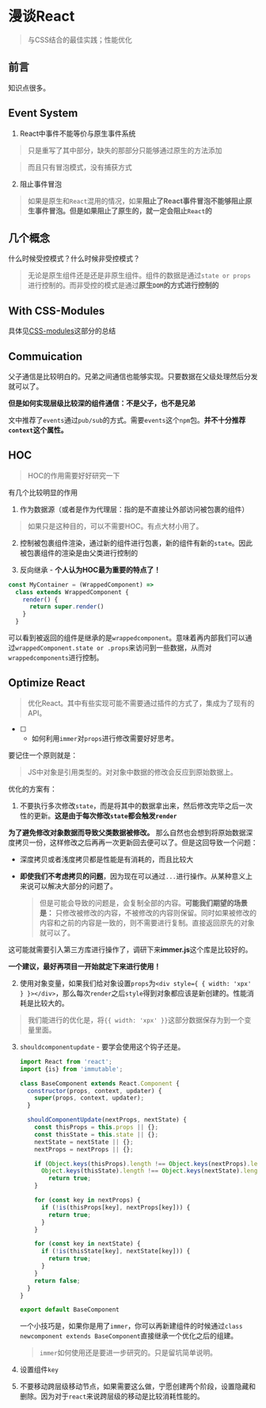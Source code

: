 # 漫谈React
> 与CSS结合的最佳实践；性能优化

## 前言

知识点很多。

## **Event System**

1. React中事件不能等价与原生事件系统

  > 只是重写了其中部分，缺失的那部分只能够通过原生的方法添加

  > 而且只有冒泡模式，没有捕获方式

2. 阻止事件冒泡

  > 如果是原生和`React`混用的情况，如果**阻止了React事件冒泡不能够阻止原生事件冒泡。但是如果阻止了原生的，就一定会阻止`React`的**

## **几个概念**

什么时候受控模式？什么时候非受控模式？

> 无论是原生组件还是还是非原生组件。组件的数据是通过`state or props`进行控制的。而非受控的模式是通过**原生`DOM`的方式进行控制的**


## **With CSS-Modules**

具体见[CSS-modules](https://github.com/JiangWeixian/JS-Tips/blob/master/React/React-CSSModules.md)这部分的总结

## **Commuication**

父子通信是比较明白的。兄弟之间通信也能够实现。只要数据在父级处理然后分发就可以了。

**但是如何实现层级比较深的组件通信：不是父子，也不是兄弟**

文中推荐了`events`通过`pub/sub`的方式。需要`events`这个`npm`包。**并不十分推荐`context`这个属性。**

## **HOC**

> HOC的作用需要好好研究一下

有几个比较明显的作用

1. 作为数据源（或者是作为代理层：指的是不直接让外部访问被包裹的组件）

  > 如果只是这种目的，可以不需要HOC。有点大材小用了。

2. 控制被包裹组件渲染，通过新的组件进行包裹，新的组件有新的`state`。因此被包裹组件的渲染是由父类进行控制的

2. 反向继承 - **个人认为HOC最为重要的特点了！**

  ```JavaScript
  const MyContainer = (WrappedComponent) =>  
    class extends WrappedComponent {
      render() {
        return super.render()
      }
    }
  ```

  可以看到被返回的组件是继承的是`wrappedcomponent`。意味着再内部我们可以通过`wrappedComponent.state or .props`来访问到一些数据，从而对`wrappedcomponents`进行控制。


## **Optimize React**

> 优化React。其中有些实现可能不需要通过插件的方式了，集成为了现有的API。

* [ ] - 如何利用`immer`对`props`进行修改需要好好思考。

要记住一个原则就是：

> JS中对象是引用类型的。对对象中数据的修改会反应到原始数据上。

优化的方案有：

1. 不要执行多次修改`state`，而是将其中的数据拿出来，然后修改完毕之后一次性的更新。**这是由于每次修改`state`都会触发`render`**

  **为了避免修改对象数据而导致父类数据被修改。** 那么自然也会想到将原始数据深度拷贝一份，这样修改之后再再一次更新回去便可以了。但是这回导致一个问题：

  * 深度拷贝或者浅度拷贝都是性能是有消耗的，而且比较大
  * **即使我们不考虑拷贝的问题**，因为现在可以通过`...`进行操作。从某种意义上来说可以解决大部分的问题了。
    
    > 但是可能会导致的问题是，会复制全部的内容。**可能我们期望的场景是：** 只修改被修改的内容，不被修改的内容则保留。同时如果被修改的内容和之前的内容是一致的，则不需要进行复制。直接返回原先的对象就可以了。

  这可能就需要引入第三方库进行操作了，调研下来**immer.js**这个库是比较好的。

  **一个建议，最好再项目一开始就定下来进行使用！**

2. 使用对象变量，如果我们给对象设置`props`为`<div style={ { width: 'xpx' } }></div>`，那么每次`render`之后`style`得到对象都应该是新创建的。性能消耗是比较大的。

  > 我们能进行的优化是，将`{{ width: 'xpx' }}`这部分数据保存为到一个变量里面。

3. `shouldcomponentupdate` - 要学会使用这个钩子还是。

    ```JavaScript
    import React from 'react';
    import {is} from 'immutable';

    class BaseComponent extends React.Component {
      constructor(props, context, updater) {
        super(props, context, updater);
      }

      shouldComponentUpdate(nextProps, nextState) {
        const thisProps = this.props || {};
        const thisState = this.state || {};
        nextState = nextState || {};
        nextProps = nextProps || {};

        if (Object.keys(thisProps).length !== Object.keys(nextProps).length ||
          Object.keys(thisState).length !== Object.keys(nextState).length) {
            return true;
        }

        for (const key in nextProps) {
          if (!is(thisProps[key], nextProps[key])) {
            return true;
          }
        }

        for (const key in nextState) {
          if (!is(thisState[key], nextState[key])) {
            return true;
          }
        }
        return false;
      }
    }

    export default BaseComponent
    ```

    一个小技巧是，如果你是用了`immer`，你可以再新建组件的时候通过`class newcomponent extends BaseComponent`直接继承一个优化之后的组建。

    > `immer`如何使用还是要进一步研究的。只是留坑简单说明。

4. 设置组件`key`

5. 不要移动跨层级移动节点，如果需要这么做，宁愿创建两个阶段，设置隐藏和删除。因为对于`react`来说跨层级的移动是比较消耗性能的。
